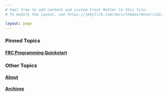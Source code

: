 ```yaml
---
# Feel free to add content and custom Front Matter to this file.
# To modify the layout, see https://jekyllrb.com/docs/themes/#overriding-theme-defaults

layout: page
---
```


### Pinned Topics

#### [FRC Programming Quickstart](frc/quickstart)

### Other Topics

#### [About](about)

#### [Archives](archives)